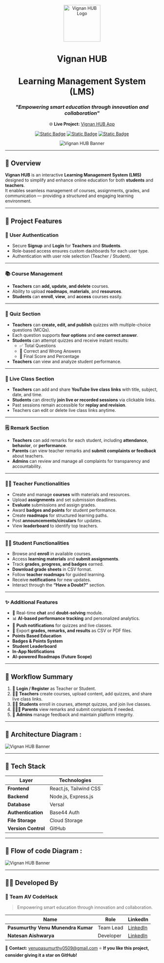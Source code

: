 <p align="center">
  <img src="src/logo.png" alt="Vignan HUB Logo" width="120" height="120">
</p>
<div align="center">

# **Vignan HUB**
# Learning Management System (LMS)
### _"Empowering smart education through innovation and collaboration"_

🌐 **Live Project:** [Vignan HUB App](https://vignan-hub-av.base44.app)  

[![Static Badge](https://img.shields.io/badge/Project-VignanHUB-blue?style=flat-square&logo=github)](https://vignan-hub-av.base44.app)
[![Static Badge](https://img.shields.io/badge/Status-Active-success?style=flat-square)](https://vignan-hub-av.base44.app)
[![Static Badge](https://img.shields.io/badge/Version-1.0.0-orange?style=flat-square)](https://vignan-hub-av.base44.app)


![Vignan HUB Banner](https://github.com/venupasumurthy/Vignan-Hub-AV/blob/main/Black%20Minimalist%20Motivation%20Quote%20LinkedIn%20Banner.png?raw=true)


</div>

---

## 🏫 Overview
**Vignan HUB** is an interactive **Learning Management System (LMS)** designed to simplify and enhance online education for both **students** and **teachers**.  
It enables seamless management of courses, assignments, grades, and communication — providing a structured and engaging learning environment.

---

## 🚀 Project Features

### 🔐 **User Authentication**
- Secure **Signup** and **Login** for **Teachers** and **Students**.  
- Role-based access ensures custom dashboards for each user type.  
- Authentication with user role selection (Teacher / Student).  

---
### 📚 **Course Management**
- **Teachers** can **add, update, and delete** courses.  
- Ability to upload **roadmaps**, **materials**, and **resources**.  
- **Students** can **enroll**, **view**, and **access** courses easily.  
---
### 🧠 **Quiz Section**
- **Teachers** can **create, edit, and publish** quizzes with multiple-choice questions (MCQs).  
- Each question supports **four options** and **one correct answer**.  
- **Students** can attempt quizzes and receive instant results:
  - ✅ Total Questions  
  - 🎯 Correct and Wrong Answers  
  - 🏁 Final Score and Percentage  
- **Teachers** can view and analyze student performance.  
---
### 🎥 **Live Class Section**
- **Teachers** can add and share **YouTube live class links** with title, subject, date, and time.  
- **Students** can directly **join live or recorded sessions** via clickable links.  
- Past sessions remain accessible for **replay and revision**.  
- Teachers can edit or delete live class links anytime.  
---
### 🗒️ **Remark Section**
- **Teachers** can add remarks for each student, including **attendance**, **behavior**, or **performance**.  
- **Parents** can view teacher remarks and **submit complaints or feedback** about teachers.  
- **Admins** can review and manage all complaints for transparency and accountability.  
---
### 👩‍🏫 Teacher Functionalities
- Create and manage **courses** with materials and resources.  
- Upload **assignments** and set submission deadlines.  
- **Evaluate** submissions and assign grades.  
- Award **badges and points** for student performance.  
- Create **roadmaps** for structured learning paths.  
- Post **announcements/circulars** for updates.  
- View **leaderboard** to identify top teachers.  

---

### 👨‍🎓 Student Functionalities
- Browse and **enroll** in available courses.  
- Access **learning materials** and **submit assignments**.  
- Track **grades, progress, and badges** earned.  
- **Download grade sheets** in CSV format.  
- Follow **teacher roadmaps** for guided learning.  
- Receive **notifications** for new updates.  
- Interact through the **“Have a Doubt?”** section.  

---

### ✨ Additional Features
- 💬 Real-time **chat** and **doubt-solving** module.  
- 📊 **AI-based performance tracking** and personalized analytics.  
- 🔔 **Push notifications** for quizzes and live classes.  
- 📁 Export **grades, remarks, and results** as CSV or PDF files.  
- **Points Based Education**
- **Badges & Points System**  
- **Student Leaderboard**  
- **In-App Notifications**  
- **AI-powered Roadmaps (Future Scope)**  

---

## 🧭 **Workflow Summary**

1. 🔑 **Login / Register** as Teacher or Student.  
2. 👩‍🏫 **Teachers** create courses, upload content, add quizzes, and share live class links.  
3. 👨‍🎓 **Students** enroll in courses, attempt quizzes, and join live classes.  
4. 👨‍👩‍👧 **Parents** view remarks and submit complaints if needed.  
5. 🧾 **Admins** manage feedback and maintain platform integrity.

---

## 🧱 Architecture Diagram :

![Vignan HUB Banner](https://github.com/venupasumurthy/Vignan-Hub-AV/blob/main/Arch%20Diagram%201.jpg?raw=true)

---


## 🧰 Tech Stack

| Layer | Technologies |
|--------|---------------|
| **Frontend** | React.js, Tailwind CSS |
| **Backend** | Node.js, Express.js |
| **Database** | Versal |
| **Authentication** | Base44 Auth |
| **File Storage** | Cloud Storage |
| **Version Control** | GitHub |

---

## 🧱 Flow of code Diagram :

![Vignan HUB Banner](https://github.com/venupasumurthy/Vignan-Hub-AV/blob/main/Flow%20of%20Code.jpg?raw=true)

---

## 🧑‍💻 **Developed By**

### 👥 **Team AV CodeHack**
> Empowering smart education through innovation and collaboration.

| Name | Role | LinkedIn |
|------|------|-----------|
| **Pasumurthy Venu Munendra Kumar** | Team Lead | [LinkedIn](https://www.linkedin.com/in/venupasumurthy/) |
| **Natesan Aishwarya** | Developer | [LinkedIn](http://www.linkedin.com/in/aishwarya-natesan-bb48a1360) |

📧 **Contact:** venupasumurthy0509@gmail.com
⭐ **If you like this project, consider giving it a star on GitHub!**








